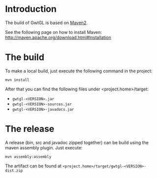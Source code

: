 # Introduction #

The build of GwtGL is based on [Maven2](http://maven.apache.org/).

See the following page on how to install Maven:
http://maven.apache.org/download.html#Installation

# The build #

To make a local build, just execute the following command in the project:
```
mvn install
```

After that you can find the following files under <project.home>/target:
  * `gwtgl-<VERSION>.jar`
  * `gwtgl-<VERSION>-sources.jar`
  * `gwtgl-<VERSION>-javadocs.jar`

# The release #

A release (bin, src and javadoc zipped together) can be build using the maven assembly plugin. Just execute:
```
mvn assembly:assembly
```

The artifact can be found at `<project.home>/target/gwtgl-<VERSION>-dist.zip`